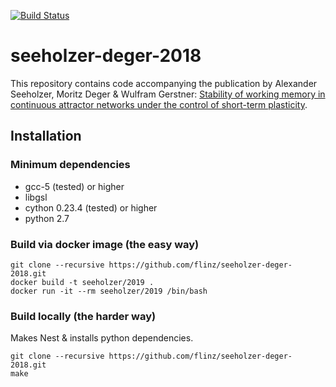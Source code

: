 [![Build Status](https://travis-ci.com/flinz/seeholzer-deger-2018.svg?branch=master)](https://travis-ci.com/flinz/seeholzer-deger-2018)

# seeholzer-deger-2018

This repository contains code accompanying the publication by Alexander Seeholzer, Moritz Deger & Wulfram Gerstner: [Stability of working memory in continuous attractor networks under the control of short-term plasticity](https://www.biorxiv.org/content/early/2018/09/23/424515.1).

## Installation

### Minimum dependencies
* gcc-5 (tested) or higher
* libgsl
* cython 0.23.4 (tested) or higher
* python 2.7

### Build via docker image (the easy way)
```
git clone --recursive https://github.com/flinz/seeholzer-deger-2018.git
docker build -t seeholzer/2019 .
docker run -it --rm seeholzer/2019 /bin/bash
```

### Build locally (the harder way)
Makes Nest & installs python dependencies.
```
git clone --recursive https://github.com/flinz/seeholzer-deger-2018.git
make
```
